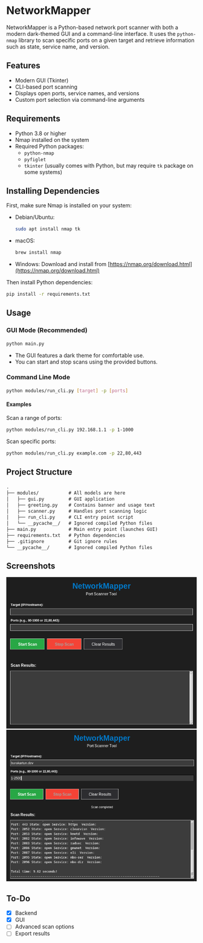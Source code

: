 # NetworkMapper

NetworkMapper is a Python-based network port scanner with both a modern dark-themed GUI and a command-line interface. It uses the `python-nmap` library to scan specific ports on a given target and retrieve information such as state, service name, and version.

## Features

- Modern GUI (Tkinter)
- CLI-based port scanning
- Displays open ports, service names, and versions
- Custom port selection via command-line arguments

## Requirements

- Python 3.8 or higher
- Nmap installed on the system
- Required Python packages:
  - `python-nmap`
  - `pyfiglet`
  - `tkinter` (usually comes with Python, but may require `tk` package on some systems)

## Installing Dependencies

First, make sure Nmap is installed on your system:

- Debian/Ubuntu:
  ```bash
  sudo apt install nmap tk
  ```
- macOS:
  ```bash
  brew install nmap
  ```
- Windows:
  Download and install from [https://nmap.org/download.html](https://nmap.org/download.html)

Then install Python dependencies:
```bash
pip install -r requirements.txt
```

## Usage

### GUI Mode (Recommended)

```bash
python main.py
```

- The GUI features a dark theme for comfortable use.
- You can start and stop scans using the provided buttons.

### Command Line Mode

```bash
python modules/run_cli.py [target] -p [ports]
```

#### Examples

Scan a range of ports:
```bash
python modules/run_cli.py 192.168.1.1 -p 1-1000
```

Scan specific ports:
```bash
python modules/run_cli.py example.com -p 22,80,443
```

## Project Structure

```
.
├── modules/           # All models are here
│   ├── gui.py         # GUI application
│   ├── greeting.py    # Contains banner and usage text
│   ├── scanner.py     # Handles port scanning logic
│   ├── run_cli.py     # CLI entry point script
│   └── __pycache__/   # Ignored compiled Python files
├── main.py            # Main entry point (launches GUI)
├── requirements.txt   # Python dependencies
├── .gitignore         # Git ignore rules
└── __pycache__/       # Ignored compiled Python files
```

## Screenshots

<img alt="First Look" src="img/firstLook.png" height="400px"/>
<img alt="First Look" src="img/showingResults.png" height="400px">

## To-Do

- [x] Backend 
- [x] GUI
- [ ] Advanced scan options
- [ ] Export results